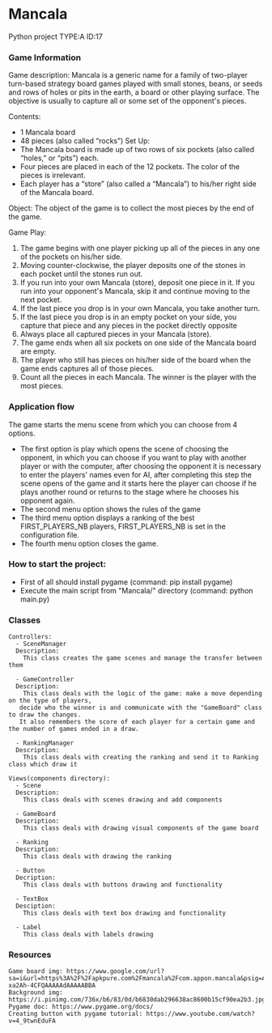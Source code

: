 # Mancala
Python project TYPE:A ID:17

### Game Information
Game description:
  Mancala is a generic name for a family of two-player turn-based strategy board games played with small stones, beans, or seeds and rows of holes or pits in the earth, a board or other playing surface. The objective is usually to capture all or some set of the opponent's pieces.

Contents:
 - 1 Mancala board
 - 48 pieces (also called “rocks”)
Set Up:
 - The Mancala board is made up of two rows of six pockets (also called “holes,” or “pits”) each.
 - Four pieces are placed in each of the 12 pockets. The color of the pieces is irrelevant.
 - Each player has a “store” (also called a “Mancala”) to his/her right side of the Mancala board.

Object:
 The object of the game is to collect the most pieces by the end of the game.

Game Play:
1. The game begins with one player picking up all of the pieces in any one of the pockets on his/her side.
2. Moving counter-clockwise, the player deposits one of the stones in each pocket until the stones run out.
3. If you run into your own Mancala (store), deposit one piece in it. If you run into your opponent's Mancala, skip it and
 continue moving to the next pocket.
4. If the last piece you drop is in your own Mancala, you take another turn.
5. If the last piece you drop is in an empty pocket on your side, you capture that piece and any pieces in the pocket directly
opposite
6. Always place all captured pieces in your Mancala (store).
7. The game ends when all six pockets on one side of the Mancala board are empty.
8. The player who still has pieces on his/her side of the board when the game ends captures all of those pieces.
9. Count all the pieces in each Mancala. The winner is the player with the most pieces.

### Application flow
  The game starts the menu scene from which you can choose from 4 options.

  - The first option is play which opens the scene of choosing the opponent, in which you can choose if you want to play with another player or with the computer, after choosing the opponent it is necessary to enter the players' names even for AI, after completing this step the scene opens of the game and it starts here the player can choose if he plays another round or returns to the stage where he chooses his opponent again.
  - The second menu option shows the rules of the game
  - The third menu option displays a ranking of the best FIRST_PLAYERS_NB players, FIRST_PLAYERS_NB is set in the configuration file.
  - The fourth menu option closes the game.

### How to start the project:
  - First of all should install pygame (command: pip install pygame)
  - Execute the main script from "Mancala/" directory (command: python main.py)
  
### Classes
    Controllers:
      - SceneManager
      Description:
        This class creates the game scenes and manage the transfer between them
        
      - GameController
      Description:
        This class deals with the logic of the game: make a move depending on the type of players,
       decide who the winner is and communicate with the "GameBoard" class to draw the changes.
       It also remembers the score of each player for a certain game and the number of games ended in a draw. 
      
      - RankingManager
      Description:
        This class deals with creating the ranking and send it to Ranking class which draw it
      
    Views(components directory):
      - Scene
      Description:
        This class deals with scenes drawing and add components  
        
      - GameBoard
      Description:
        This class deals with drawing visual components of the game board
      
      - Ranking
      Description:
        This class deals with drawing the ranking
      
      - Button
      Decription:
        This class deals with buttons drawing and functionality
        
      - TextBox
      Desciption:
        This class deals with text box drawing and functionality
        
      - Label
        This class deals with labels drawing


### Resources 
    Game board img: https://www.google.com/url?sa=i&url=https%3A%2F%2Fapkpure.com%2Fmancala%2Fcom.appon.mancala&psig=AOvVaw0WjUYicMHuUsle36iR8cwT&ust=1610012022360000&source=images&cd=vfe&ved=0CAIQjRxqFwoTCNi-xa2Ah-4CFQAAAAAdAAAAABBA
    Background img: https://i.pinimg.com/736x/b6/83/0d/b6830dab296638ac8600b15cf90ea2b3.jpg
    Pygame doc: https://www.pygame.org/docs/
    Creating button with pygame tutorial: https://www.youtube.com/watch?v=4_9twnEduFA 
